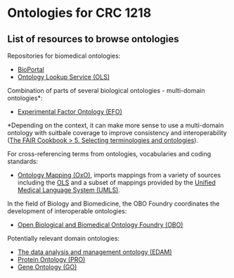 # Ontologies for CRC 1218

## List of resources to browse ontologies

Repositories for biomedical ontologies:

- [BioPortal](https://bioportal.bioontology.org/)
- [Ontology Lookup Service (OLS)](https://www.ebi.ac.uk/ols4/index)

Combination of parts of several biological ontologies - multi-domain ontologies*:

- [Experimental Factor Ontology (EFO)](https://www.ebi.ac.uk/efo/)

*Depending on the context, it can make more sense to use a multi-domain ontology with suitbale coverage to improve consistency and interoperability ([The FAIR Cookbook > 5. Selecting terminologies and ontologies](https://w3id.org/faircookbook/FCB020)).

For cross-referencing terms from ontologies, vocabularies and coding standards:

- [Ontology Mapping (OxO)](https://www.ebi.ac.uk/spot/oxo/), imports mappings from a variety of sources including the [OLS](https://www.ebi.ac.uk/ols4/index) and a subset of mappings provided by the [Unified Medical Language System (UMLS)](https://www.nlm.nih.gov/research/umls/index.html).

In the field of Biology and Biomedicine, the OBO Foundry coordinates the development of interoperable ontologies:

- [Open Biological and Biomedical Ontology Foundry (OBO)](https://obofoundry.org/)

Potentially relevant domain ontologies:

- [The data analysis and management ontology (EDAM)](https://github.com/edamontology/edamontology?tab=readme-ov-file)
- [Protein Ontology (PRO)](https://proconsortium.org/)
- [Gene Ontology (GO)](https://geneontology.org/)
